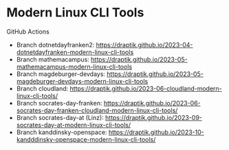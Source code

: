 # Modern Linux CLI Tools

GitHub Actions

- Branch dotnetdayfranken2: https://draptik.github.io/2023-04-dotnetdayfranken-modern-linux-cli-tools
- Branch mathemacampus: https://draptik.github.io/2023-05-mathemacampus-modern-linux-cli-tools
- Branch magdeburger-devdays: https://draptik.github.io/2023-05-magdeburger-devdays-modern-linux-cli-tools
- Branch cloudland: https://draptik.github.io/2023-06-cloudland-modern-linux-cli-tools/
- Branch socrates-day-franken: https://draptik.github.io/2023-06-socrates-day-franken-cloudland-modern-linux-cli-tools/
- Branch socrates-day-at (Linz): https://draptik.github.io/2023-09-socrates-day-at-modern-linux-cli-tools/
- Branch kanddinsky-openspace: https://draptik.github.io/2023-10-kandddinsky-openspace-modern-linux-cli-tools/

